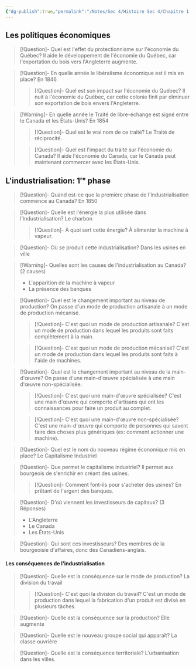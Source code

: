 ```yaml
---
{"dg-publish":true,"permalink":"/Notes/Sec 4/Histoire Sec 4/Chapitre 1：La formation du régime fédéral canadien (1840 - 1896)/Dossier 2：Transformations socio-économiques/1. Développement économique/"}
---
```



## Les politiques économiques

>[!Question]- Quel est l'effet du protectionnisme sur l'économie du Québec?
>Il aide le développement de l'économie du Québec, car l'exportation du bois vers l'Angleterre augmente.

>[!Question]- En quelle année le libéralisme économique est il mis en place?
>En 1846
>>[!Question]- Quel est son impact sur l'économie du Québec?
>>Il nuit à l'économie du Québec, car cette colonie finit par diminuer son exportation de bois envers l'Angleterre.

>[!Warning]- En quelle année le Traité de libre-échange est signé entre le Canada et les États-Unis?
>En 1854
>>[!Question]- Quel est le vrai nom de ce traité?
>>Le Traité de réciprocité.
>
>>[!Question]- Quel est l'impact du traité sur l'économie du Canada?
>>Il aide l'économie du Canada, car le Canada peut maintenant commercer avec les États-Unis.


## L'industrialisation: 1ʳᵉ phase 

>[!Question]- Quand est-ce que la première phase de l'industrialisation commence au Canada?
>En 1850

>[!Question]- Quelle est l'énergie la plus utilisée dans l'industrialisation?
>Le charbon
>>[!Question]- À quoi sert cette énergie?
>>À alimenter la machine à vapeur.

>[!Question]- Où se produit cette industrialisation?
>Dans les usines en ville


>[!Warning]- Quelles sont les causes de l'industrialisation au Canada? (2 causes)
>- L'apparition de la machine à vapeur
>- La présence des banques

>[!Question]- Quel est le changement important au niveau de production?
>On passe d'un mode de production artisanale à un mode de production mécanisé.
>>[!Question]- C'est quoi un mode de production artisanale?
>>C'est un mode de production dans lequel les produits sont faits complètement à la main.
>
>>[!Question]- C'est quoi un mode de production mécanisé?
>>C'est un mode de production dans lequel les produits sont faits à l'aide de machines.

>[!Question]- Quel est le changement important au niveau de la main-d'œuvre?
>On passe d'une main-d'œuvre spécialisée à une main d'œuvre non-spécialisée.
>>[!Question]- C'est quoi une main-d'œuvre spécialisée?
>>C'est une main d'œuvre qui comporte d'artisans qui ont les connaissances pour faire un produit au complet.
>
>>[!Question]- C'est quoi une main-d'œuvre non-spécialisée?
>>C'est une main-d'œuvre qui comporte de personnes qui savent faire des choses plus génériques (ex: comment actionner une machine).


>[!Question]- Quel est le nom du nouveau régime économique mis en place?
>Le Capitalisme Industriel

>[!Question]- Que permet le capitalisme industriel?
>Il permet aux bourgeois de s'enrichir en créant des usines.
>>[!Question]- Comment font-ils pour s'acheter des usines?
>>En prêtant de l'argent des banques.

>[!Question]- D'où viennent les investisseurs de capitaux? (3 Réponses)
>- L'Angleterre
>- Le Canada
>- Les États-Unis

>[!Question]- Qui sont ces investisseurs?
>Des membres de la bourgeoisie d'affaires, donc des Canadiens-anglais.


#### Les conséquences de l'industrialisation

>[!Question]- Quelle est la conséquence sur le mode de production?
>La division du travail
>>[!Question]- C'est quoi la division du travail?
>>C'est un mode de production dans lequel la fabrication d'un produit est divisé en plusieurs tâches.

>[!Question]- Quelle est la conséquence sur la production?
>Elle augmente

>[!Question]- Quelle est le nouveau groupe social qui apparaît?
>La classe ouvrière

>[!Question]- Quelle est la conséquence territoriale?
>L'urbanisation dans les villes.

